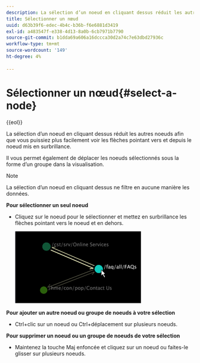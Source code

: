 ```yaml
---
description: La sélection d’un noeud en cliquant dessus réduit les autres noeuds afin que vous puissiez plus facilement voir les flèches pointant vers et depuis le noeud mis en surbrillance.
title: Sélectionner un nœud
uuid: d63b39f6-edec-4b4c-b36b-f6e6881d3419
exl-id: a483547f-e338-4d13-8a0b-6cb7971b7790
source-git-commit: b1dda69a606a16dccca30d2a74c7e63dbd27936c
workflow-type: tm+mt
source-wordcount: '149'
ht-degree: 4%

---
```


# Sélectionner un nœud{#select-a-node}

{{eol}}

La sélection d’un noeud en cliquant dessus réduit les autres noeuds afin que vous puissiez plus facilement voir les flèches pointant vers et depuis le noeud mis en surbrillance.

Il vous permet également de déplacer les noeuds sélectionnés sous la forme d’un groupe dans la visualisation.

>[!NOTE]
>
>La sélection d’un noeud en cliquant dessus ne filtre en aucune manière les données.

**Pour sélectionner un seul noeud**

* Cliquez sur le noeud pour le sélectionner et mettez en surbrillance les flèches pointant vers le noeud et en dehors.

   ![](assets/vis_2DProcessMap_SelectNode.png)

**Pour ajouter un autre noeud ou groupe de noeuds à votre sélection**

* Ctrl+clic sur un noeud ou Ctrl+déplacement sur plusieurs noeuds.

**Pour supprimer un noeud ou un groupe de noeuds de votre sélection**

* Maintenez la touche Maj enfoncée et cliquez sur un noeud ou faites-le glisser sur plusieurs noeuds.

